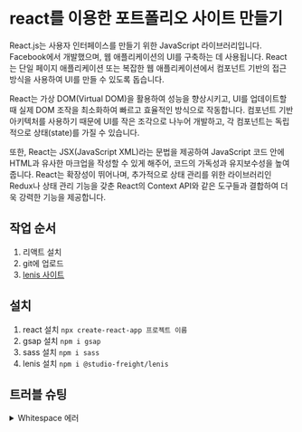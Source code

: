 # react를 이용한 포트폴리오 사이트 만들기
React.js는 사용자 인터페이스를 만들기 위한 JavaScript 라이브러리입니다. Facebook에서 개발했으며, 웹 애플리케이션의 UI를 구축하는 데 사용됩니다. React는 단일 페이지 애플리케이션 또는 복잡한 웹 애플리케이션에서 컴포넌트 기반의 접근 방식을 사용하여 UI를 만들 수 있도록 돕습니다.   
    
React는 가상 DOM(Virtual DOM)을 활용하여 성능을 향상시키고, UI를 업데이트할 때 실제 DOM 조작을 최소화하여 빠르고 효율적인 방식으로 작동합니다. 컴포넌트 기반 아키텍처를 사용하기 때문에 UI를 작은 조각으로 나누어 개발하고, 각 컴포넌트는 독립적으로 상태(state)를 가질 수 있습니다.     
    
또한, React는 JSX(JavaScript XML)라는 문법을 제공하여 JavaScript 코드 안에 HTML과 유사한 마크업을 작성할 수 있게 해주어, 코드의 가독성과 유지보수성을 높여줍니다. React는 확장성이 뛰어나며, 추가적으로 상태 관리를 위한 라이브러리인 Redux나 상태 관리 기능을 갖춘 React의 Context API와 같은 도구들과 결합하여 더욱 강력한 기능을 제공합니다.

## 작업 순서
1. 리액트 설치
2. git에 업로드
3. [lenis 사이트](https://github.com/studio-freight/lenis)

## 설치
1. react 설치 `npx create-react-app 프로젝트 이름`
2. gsap 설치 `npm i gsap`
3. sass 설치 `npm i sass`
4. lenis 설치 `npm i @studio-freight/lenis`

## 트러블 슈팅
<details>
<summary>Whitespace 에러 </summary>
유닉스 시스템에서는 한 줄의 끝이 LF(Line Feed)로 이루어지는 반면,
윈도우에서는 줄 하나가 CR(Carriage Return)와 LF(Line Feed), 즉 CRLF로 이루어지는데
Git이 이 둘 중 어느 쪽을 선택할지 혼란이 온 것이다!

해결방법   
`git config --global core.autocrlf true // 시스템 전체에 적용`   
`git config core.autocrlf true // 해당 프로젝트에만 적용`   
</details>
